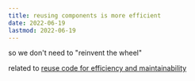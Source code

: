 ```yaml
---
title: reusing components is more efficient
date: 2022-06-19
lastmod: 2022-06-19
---
```


so we don't need to "reinvent the wheel" 

related to [reuse code for efficiency and maintainability](reuse%20code%20for%20efficiency%20and%20maintainability.md)
